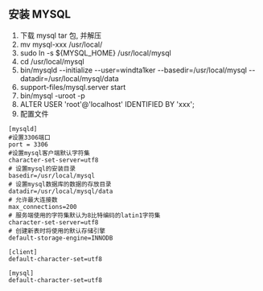 ## 安装 MYSQL
1. 下载 mysql tar 包, 并解压
2. mv mysql-xxx /usr/local/
3. sudo ln -s ${MYSQL_HOME} /usr/local/mysql
4. cd /usr/local/mysql
5. bin/mysqld --initialize --user=windta1ker --basedir=/usr/local/mysql --datadir=/usr/local/mysql/data
6. support-files/mysql.server start
7. bin/mysql -uroot -p
8. ALTER USER 'root'@'localhost' IDENTIFIED BY 'xxx';
9. 配置文件
``` text
[mysqld]
#设置3306端口
port = 3306
#设置mysql客户端默认字符集
character-set-server=utf8
# 设置mysql的安装目录
basedir=/usr/local/mysql
# 设置mysql数据库的数据的存放目录
datadir=/usr/local/mysql/data
# 允许最大连接数
max_connections=200
# 服务端使用的字符集默认为8比特编码的latin1字符集
character-set-server=utf8
# 创建新表时将使用的默认存储引擎
default-storage-engine=INNODB

[client]
default-character-set=utf8

[mysql]
default-character-set=utf8
```